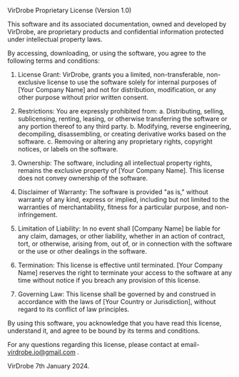 VirDrobe Proprietary License (Version 1.0)

This software and its associated documentation, owned and developed by VirDrobe, are proprietary products and confidential information protected under intellectual property laws.

By accessing, downloading, or using the software, you agree to the following terms and conditions:

1. License Grant: VirDrobe, grants you a limited, non-transferable, non-exclusive license to use the software solely for internal purposes of [Your Company Name] and not for distribution, modification, or any other purpose without prior written consent.

2. Restrictions: You are expressly prohibited from:
   a. Distributing, selling, sublicensing, renting, leasing, or otherwise transferring the software or any portion thereof to any third party.
   b. Modifying, reverse engineering, decompiling, disassembling, or creating derivative works based on the software.
   c. Removing or altering any proprietary rights, copyright notices, or labels on the software.

3. Ownership: The software, including all intellectual property rights, remains the exclusive property of [Your Company Name]. This license does not convey ownership of the software.

4. Disclaimer of Warranty: The software is provided "as is," without warranty of any kind, express or implied, including but not limited to the warranties of merchantability, fitness for a particular purpose, and non-infringement.

5. Limitation of Liability: In no event shall [Company Name] be liable for any claim, damages, or other liability, whether in an action of contract, tort, or otherwise, arising from, out of, or in connection with the software or the use or other dealings in the software.

6. Termination: This license is effective until terminated. [Your Company Name] reserves the right to terminate your access to the software at any time without notice if you breach any provision of this license.

7. Governing Law: This license shall be governed by and construed in accordance with the laws of [Your Country or Jurisdiction], without regard to its conflict of law principles.

By using this software, you acknowledge that you have read this license, understand it, and agree to be bound by its terms and conditions.

For any questions regarding this license, please contact at email- virdrobe.io@gmail.com .

VirDrobe
7th January 2024.
